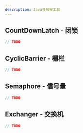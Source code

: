 ```yaml
---
description: Java多线程工具
---
```


## CountDownLatch - 闭锁

```java
// TODO
```

## CyclicBarrier - 栅栏

```java
// TODO
```

## Semaphore - 信号量

```java
// TODO
```

## Exchanger - 交换机

```java
// TODO
```
